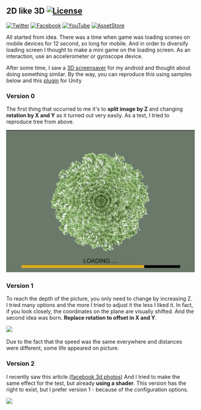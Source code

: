 ## 2D like 3D [![License](https://img.shields.io/badge/license-MIT-brightgreen.svg)](/LICENSE)

[![Twitter](https://img.shields.io/badge/follow-Twitter-9cf.svg)](https://twitter.com/suncubestudio)
[![Facebook](https://img.shields.io/badge/follow-Facebook-blue.svg)](https://www.facebook.com/suncubestudio/)
[![YouTube](https://img.shields.io/badge/follow-YouTube-red.svg)](https://www.youtube.com/channel/UC4O9GHjx0ovyVYJgMg4aFMA?view_as=subscriber)
[![AssetStore](https://img.shields.io/badge/-AssetStore-lightgrey.svg)](https://assetstore.unity.com/publishers/14506)


All started from idea. There was a time when game was loading scenes on mobile devices for 12 second, so long for mobile. And in order to diversify loading screen I thought to make a mini game on the loading screen. As an interaction, use an accelerometer or gyroscope device. 

After some time, I saw a [3D screensaver](https://play.google.com/store/search?q=3dwallpapers) for my android and thought about doing something similar.
By the way, you can reproduce this using samples below and this [plugin](https://assetstore.unity.com/packages/tools/integration/ulivewallpaper-indie-52110) for Unity

### Version 0

The first thing that occurred to me it's to **split image by Z** and changing **rotation by X and Y** as it turned out very easily. As a test, I tried to reproduce tree from above. 

![](/ReadmeSource/preview1.gif)

### Version 1

To reach the depth of the picture, you only need to change by increasing Z. I tried many options and the more I tried to adjust it the less I liked it. In fact, if you look closely, the coordinates on the plane are visually shifted. And the second idea was born. **Replace rotation to offset in X and Y**. 

![](/ReadmeSource/preview2.gif)

Due to the fact that the speed was the same everywhere and distances were different, some life appeared on picture.

### Version 2

I recently saw this article.([facebook 3d photos](https://www.alanzucconi.com/2019/01/01/facebook-3d-photos/))
And I tried to make the same effect for the test, but already **using a shader**. This version has the right to exist, but I prefer version 1 - because of the configuration options.


![](/ReadmeSource/preview3.gif)


